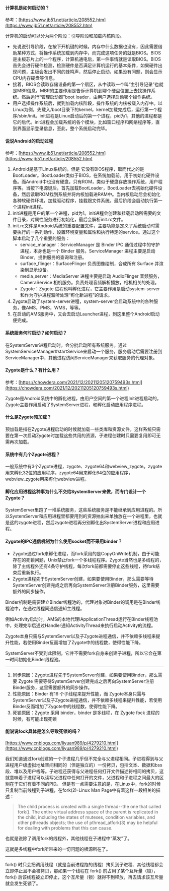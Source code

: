 #### 计算机是如何启动的？

  参考：[https://www.jb51.net/article/208552.htm](https://www.jb51.net/article/208552.htm)

  计算机的启动可以分为两个阶段：引导阶段和加载内核阶段。

  - 先说说引导阶段，在按下开机键的时候，内存中什么数据也没有，因此需要借助某种方式，将操作系统加载到内存中，而完成这项任务的就是BIOS。BIOS是主板芯片上的一个程序，计算机通电后，第一件事情就是读取BIOS。BIOS首先会进行硬件检测，检测硬件是否满足计算机运行的基本条件，如果硬件出现问题，主板会发出不同的蜂鸣声，然后停止启动，如果没有问题，则会显示CPU内存硬盘等信息。
  - 接着，BIOS会读取存储设备的第一个扇区，从中读取一个叫“主引导记录”也就是MBR信息，MBR的主要作用是告诉计算机到哪个硬盘位置上去找操作系统。然后运行“管理启动器”boot loader，由用户选择启动哪个操作系统。
  - 用户选择操作系统后，就到加载内核阶段，操作系统的内核被载入内存中。以Linux为例，先载入/boot目录下的kernel，kernel加载完成后，运行第一个程序/sbin/init。init进程是Linux启动后的第一个进程，pid为1，其他的进程都是它的后代。init进程会加载系统的各个模块，比如窗口程序和网络程序等，直到界面显示登录信息，至此，整个系统启动完毕。


#### 说说Android的启动过程

  参考：[https://www.jb51.net/article/208552.htm](https://www.jb51.net/article/208552.htm)

  1. Android是基于Linux系统的。但是 它没有BIOS程序，取而代之的是BootLoader。BootLoader类似于BIOS，在系统加载前，用于初始化硬件设备。而Android中也没有硬盘，只有ROM，类似于硬盘存放操作系统，用户程序等。当按下电源键后，首先加载BootLoader，BootLoader去初始化硬件设备，然后读取ROM找到系统并将内核加载进RAM中。当内核启动后会初始化各种软硬件环境，加载驱动程序，挂载跟文件系统。最后阶段会启动执行第一个进程init进程。
  2. init进程是用户的第一个进程，pid为1。init进程会创建和挂载启动所需要的文件目录，对属性服务进行初始化，最后会解析init.rc文件。
  3. init.rc文件是Android系统的重要配置文件，主要功能是定义了系统启动时需要执行的一系列动作、设置环境变量和属性和执行特定的service。通过这个脚本启动了几个重要的服务：
      - service_manager：ServiceManager 是 Binder IPC 通信过程中的守护进程，本身也是一个 Binder 服务。ServiceManager 进程主要是启动 Binder，提供服务的查询和注册。
      - surface_flinger：SurfaceFlinger 负责图像绘制，合成所有 Surface 并渲染到显示设备。
      - media_server：MediaServer 进程主要是启动 AudioFlinger 音频服务，CameraService 相机服务。负责处理音频解析播放，相机相关的处理。
      - Zygote：Zygote 进程也叫孵化进程，它主要作用是启动system-server和作为守护进程监听处理“孵化新进程”的请求。
  4. Zygote启动了system-server进程，system-server会启动系统中的各种服务，像AMS，PMS，WMS，等等。
  5. 在启动的AMS服务中，又会去启动Launcher进程，到这里整个Android启动便完成。


#### 系统服务何时启动？如何启动？

  在SystemServer进程启动时，会分批启动所有系统服务。通过SystemServiceManager#startService来启动一个服务，服务启动后需要注册到ServiceManager中，其他进程访问ServiceManager来获取服务的代理对象。


#### Zygote是什么？有什么用？

  参考：[https://chowdera.com/2021/12/20211205120759493s.html](https://chowdera.com/2021/12/20211205120759493s.html)

  Zygote是Android系统中的孵化进程，由用户空间的第一个进程Init进程启动的，Zygote主要作用启动了SystemServer进程，和孵化启动应用程序进程。



#### 什么是Zygote预加载？

  预加载是指在Zygote进程启动的时候就加载一些类库和资源文件，这样系统只需要在第一次启动Zygote时加载这些共用的资源，子进程创建时只需要复用即可无需再次加载。


#### 系统中有几个Zygote进程？

  一般系统中有3个Zygote进程，zygote、zygote64和webview_zygote。zygote用来孵化32位的应用程序，zygote64用来孵化64位的应用程序，webview_zygote用来孵化webview进程。


#### 孵化应用进程这种事为什么不交给SystemServer来做，而专门设计一个Zygote？

  SystemServer里跑了一堆系统服务，这些系统服务是不能继承到应用进程的。所以SystemServer和应用进程里都要用到的资源抽出来单独放在一个进程里，也就是这的zygote进程，然后zygote进程再分别孵化出SystemServer进程和应用进程。


#### Zygote的IPC通信机制为什么使用socket而不采用binder？
  - Zygote通过fork来孵化进程，而fork采用的是CopyOnWrite机制，由于可能存在的死锁问题，Unix禁止fork一个多线程程序。Zygote当然也是多线程的，除了主线程外还有4条守护线程，每次fork前都需要停止这些线程，待fork结束后重新执行。
  - Zygote进程先于SystemServer创建，如果要使用Binder，那么需要等待SystemServer创建完成之后再向SystemServer注册Binder服务，这里需要额外的同步操作。

  Binder机制是需要建立Binder线程池的，代理对象对Binder的调用是在Binder线程池中，在通过线程间通信通知主线程。

  例如Activity启动时，AMS的本地代理IApplicationThread运行在Binder线程池中，处理完毕后通过Handler通知ActivityThread来执行启动Activity的流程。

  Zygote本身只需与SystemServer以及子Zygote进程通信，并不依赖多线程来提升性能，若使用Binder反而增加了Zygote中的线程数，使得性能下降。

  SystemServer不受到此限制，它并不需要fork自身来创建子进程，所以它会在第一时间初始化Binder线程池。

  ---

  1. 同步原因：Zygote进程先于SystemServer创建，如果要使用Binder，那么需要 Zygote 需要等待SystemServer创建完成之后再向SystemServer注册Binder服务，这里需要额外的同步操作。
  2. 性能原因：Binder 有16 个子线程来提升性能，而 Zygote本身只需与SystemServer以及子Zygote进程通信，并不依赖多线程来提升性能，若使用Binder反而增加了Zygote中的线程数，使得性能下降。
  3. 死锁原因：Zygote 采用 binder，binder 是多线程，在 Zygote fock 进程的时候，有可能出现死锁


#### 能说说fock具体是怎么导致死锁的吗？

  [https://www.cnblogs.com/liyuan989/p/4279210.html](https://www.cnblogs.com/liyuan989/p/4279210.html)

  我们知道通过fork创建的一个子进程几乎但不完全与父进程相同。子进程得到与父进程用户级虚拟地址空间相同的（但是独立的）一份拷贝，包括文本、数据和bss段、堆以及用户栈等。子进程还获得与父进程任何打开文件描述符相同的拷贝，这就意味着子进程可以读写父进程中任何打开的文件，父进程和子进程之间最大的区别在于它们有着不同的PID。  但是有一点需要注意的是，在Linux中，fork的时候只复制当前线程到子进程，在fork(2)-Linux Man Page中有着这样一段相关的描述：  

  > The child process is created with a single thread--the one that called fork(). The entire virtual address space of the parent is replicated in the child, including the states of mutexes, condition variables, and other pthreads objects; the use of pthread_atfork(3) may be helpful for dealing with problems that this can cause.  

  也就是说除了调用fork的线程外，其他线程在子进程中“蒸发”了。  

  这就是多线程中fork所带来的一切问题的根源所在了。

  ---

  fork() 时只会把调用线程（就是当前进程跑的线程）拷贝到子进程、其他线程都会立即停止且不会被拷贝，那如果一个线程在 fork() 前占用了某个互斥量（锁），fork() 后该线程被立即停止，这个互斥量（锁）就得不到释放，再去请求该互斥量就会发生死锁了。













